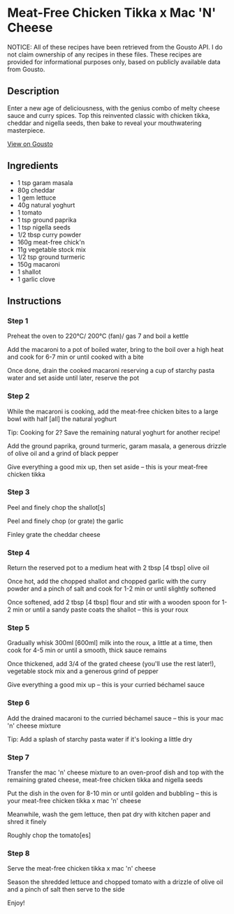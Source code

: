 # Meat-Free Chicken Tikka x Mac 'N' Cheese

NOTICE: All of these recipes have been retrieved from the Gousto API. I do not claim ownership of any recipes in these files. These recipes are provided for informational purposes only, based on publicly available data from Gousto.

## Description

Enter a new age of deliciousness, with the genius combo of melty cheese sauce and curry spices. Top this reinvented classic with chicken tikka, cheddar and nigella seeds, then bake to reveal your mouthwatering masterpiece. 

[View on Gousto](https://www.gousto.co.uk/recipes/cookbook/meat-free-chicken-tikka-x-mac-n-cheese)

## Ingredients

- 1 tsp garam masala
- 80g cheddar
- 1 gem lettuce
- 40g natural yoghurt
- 1 tomato
- 1 tsp ground paprika
- 1 tsp nigella seeds
- 1/2 tbsp curry powder
- 160g meat-free chick'n
- 11g vegetable stock mix
- 1/2 tsp ground turmeric
- 150g macaroni
- 1 shallot
- 1 garlic clove

## Instructions


### Step 1

Preheat the oven to 220°C/ 200°C (fan)/ gas 7 and boil a kettle

Add the macaroni to a pot of boiled water, bring to the boil over a high heat and cook for 6-7 min or until cooked with a bite

Once done, drain the cooked macaroni reserving a cup of starchy pasta water and set aside until later, reserve the pot


### Step 2

While the macaroni is cooking, add the meat-free chicken bites to a large bowl with half <span class="text-danger">[all]</span> the natural yoghurt

Tip: Cooking for 2? Save the remaining natural yoghurt for another recipe!

Add the ground paprika, ground turmeric, garam masala, a generous drizzle of olive oil and a grind of black pepper

Give everything a good mix up, then set aside – this is your meat-free chicken tikka


### Step 3

Peel and finely chop the shallot<span class="text-danger">[s]</span>

Peel and finely chop (or grate) the garlic

Finley grate the cheddar cheese


### Step 4

Return the reserved pot to a medium heat with 2 tbsp <span class="text-danger">[4 tbsp] </span>olive oil

Once hot, add the chopped shallot and chopped garlic with the curry powder and a pinch of salt and cook for 1-2 min or until slightly softened

Once softened, add 2 tbsp <span class="text-danger">[4 tbsp] </span>flour and stir with a wooden spoon for 1-2 min or until a sandy paste coats the shallot – this is your roux


### Step 5

Gradually whisk 300ml <span class="text-danger">[600ml]</span> milk into the roux, a little at a time, then cook for 4-5 min or until a smooth, thick sauce remains

Once thickened, add 3/4 of the grated cheese (you'll use the rest later!), vegetable stock mix and a generous grind of pepper

Give everything a good mix up – this is your curried béchamel sauce


### Step 6

Add the drained macaroni to the curried béchamel sauce – this is your mac 'n' cheese mixture

Tip: Add a splash of starchy pasta water if it's looking a little dry


### Step 7

Transfer the mac 'n' cheese mixture to an oven-proof dish and top with the remaining grated cheese, meat-free chicken tikka and nigella seeds

Put the dish in the oven for 8-10 min or until golden and bubbling – this is your meat-free chicken tikka x mac 'n' cheese

Meanwhile, wash the gem lettuce, then pat dry with kitchen paper and shred it finely

Roughly chop the tomato<span class="text-danger">[es]</span>

### Step 8

Serve the meat-free chicken tikka x mac 'n' cheese

Season the shredded lettuce and chopped tomato with a drizzle of olive oil and a pinch of salt then serve to the side

Enjoy!


